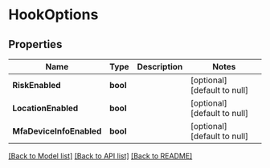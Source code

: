 # HookOptions

## Properties
Name | Type | Description | Notes
------------ | ------------- | ------------- | -------------
**RiskEnabled** | **bool** |  | [optional] [default to null]
**LocationEnabled** | **bool** |  | [optional] [default to null]
**MfaDeviceInfoEnabled** | **bool** |  | [optional] [default to null]

[[Back to Model list]](../README.md#documentation-for-models) [[Back to API list]](../README.md#documentation-for-api-endpoints) [[Back to README]](../README.md)

